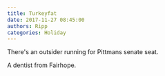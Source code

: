 ```yaml
---
title: Turkeyfat
date: 2017-11-27 08:45:00
authors: Ripp
categories: Holiday
---
```


 There's an outsider running for Pittmans senate seat.

A dentist from Fairhope.